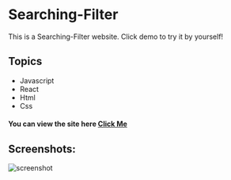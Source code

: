 # Searching-Filter

This is a Searching-Filter website. Click demo to try it by yourself!


## Topics
* Javascript
* React
* Html
* Css



####  You can view the site here <a href="https://bespoke-quokka-90d688.netlify.app/" target="_blank" alt="demo link">Click Me </a>

## Screenshots:
![screenshot](https://i.hizliresim.com/r4vyc2f.png)




